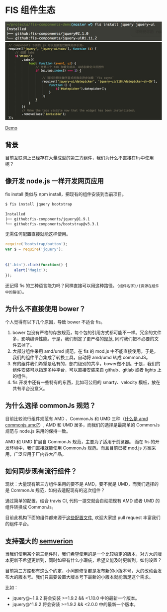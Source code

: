 FIS 组件生态
===========

![](./install.png)
![](./sample.png)

[Demo](https://github.com/fex-team/fis-components-demo)

## 背景

目前互联网上已经存在大量成型的第三方组件，我们为什么不直接在fis中使用呢？

## 像开发 node.js 一样开发网页应用

fis install 类似与 npm install，把现有的组件安装到当前项目。

```
$ fis install jquery bootstrap

Installed
├── github:fis-components/jquery@1.9.1
└── github:fis-components/bootstrap@v3.3.1

```

无需任何配置直接就能这样使用。

```javascript
require('bootstrap/button');
var $ = require('jquery');


$('.btn').click(function() {
    alert('Magic');
});
```

还记得 fis 的三种语言能力吗？同样直接可以用这种路径。`{组件名字}/{资源在组件中的路径}`。


## 为什么不直接使用 bower？

个人觉得有以下几个原因，导致 bower 不适合 fis。

1. bower 包没有严格的存放规范，每个包的引用方式都可能不一样。冗余的文件多，影响编译性能。于是，我们制定了更严格的[规范](https://github.com/fis-components/spec), 同时我们把不必要的文件去掉了。
2. 大部分组件采用 amd/umd 规范，在 fis 的 mod.js 中不能直接使用。于是，我们的组件平台集成了转换工具，自动将 amd/umd 转成 commonJS。
3. 有的组件我们希望是私有的，部门级别的共享，bower做不到。于是，我们的组件安装可以指定多种平台，可以直接安装来自 github、gitlab 或者 lights 上的组件。
4. fis 开发中还有一些特有的东西，比如可公用的 smarty、velocity 模板，放在共有平台没意义。

## 为什么选择 commonJs 规范？

目前比较流行组件规范有 AMD 、CommonJs  和 UMD 三种（[什么是 amd commonjs umd?](http://davidbcalhoun.com/2014/what-is-amd-commonjs-and-umd/)）, AMD 和 UMD 居多，而我们的选择是最简单的 CommonJs 规范与 node.js 采用的保持一致。

AMD 和 UMD 扩展自 CommonJs 规范，主要为了适用于浏览器。 而在 fis 的开发环境中，我们直接就能使用 CommonJs 规范。而且目前已被 mod.js 方案采用，广泛应用于厂内各大产品。

## 如何同步现有流行组件？

现状：大量现有第三方组件采用的要不是 AMD，要不就是 UMD，而我们选择的是 CommonJs 规范，如何去适配现有的这次组件？

通过简单的配置，结合 travis CI, 代码一提交就会自动把现有 AMD 或者 UMD 的组件转换成 CommonJs。

目前此机构下面的组件都来源于[这些配置文件](https://github.com/fis-components/components/tree/master/modules), 欢迎大家提 pull request 丰富我们的组件平台。


## 支持强大的 [semverion](https://github.com/npm/node-semver)

当我们使用某个第三组件时，我们希望使用的是一个比较稳定的版本，对方大的版本更新不希望更新到，同时如果有什么小瑕疵，希望又能及时更新到。如何设置？

目前第三方库都有这么个约定，小问题修复都是发布新的小版本号，大的改动会发布大的版本号。我们只需要设置大版本号下最新的小版本就能满足这个需求。

比如：

* jquery@~1.9.2 将会安装 >=1.9.2 && <1.10.0 中的最新一个版本。
* jquery@^1.9.2 将会安装 >=1.9.2 && <2.0.0 中的最新一个版本。
